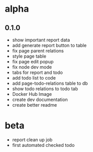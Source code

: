 # alpha

## 0.1.0
- show important report data
- add generate report button to table
- fix page parent relations
- style page table
- fix page edit popup
- fix node dev mode
- tabs for report and todo
- add todo list to code
- add page-todo-relations table to db
- show todo relations to todo tab
- Docker Hub Image
- create dev documentation
- create better readme

# beta
- report clean up job
- first automated checked todo